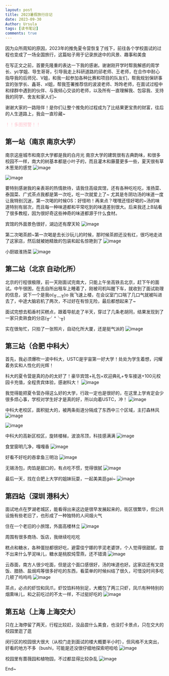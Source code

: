 ```yaml
---
layout: post
title: 2023暑假旅行日记
date: 2023-09-30
Author: Ursula 
tags: [读书笔记]
comments: true
--- 
```


因为众所周知的原因，2023年的推免夏令营恢复了线下，前往各个学校面试的过程也变成了一场全国旅行，这篇帖子用于记录旅途中的风景、趣事和美食

在写正文之前，首要先隆重的表达一下我的感谢。谢谢刚开学时帮我解惑的周学长、yc学姐、导生哥哥，引导我走上科研道路的邱老师、王老师，在合作中耐心指导我的后师兄、V姐，和我一起参加各种比赛和项目的队友们，帮我规划保研事宜的张学长、鑫哥、xl姐，帮我签署推荐信的波波老师、玲玲老师，在面试过程中和绿群中遇到的伙伴、与我倾心交谈的老师，以及所有一直理解我、包容我、支持我的同学、舍友和家人们~

谢谢大家的一路陪伴！是你们让整个推免的过程成为了比结果更宝贵的财富，往后的人生道路上，我会一直珍藏~

<font color='pink'>！！多图预警！！</font>

## 第一站（南京 南京大学）
南京这座城市和南京大学都是我的白月光
南京大学的建筑很有古典韵味，和很多校园不一样，南大的树基本都是小叶子的，而且灌木和藤蔓更多一些，夏天很有草木葱茏的感觉
![image](https://github.com/ursulalujun/blog/assets/73097943/de357ec8-cbb5-4e8e-a695-e9c209a6dbbf)

![image](https://github.com/ursulalujun/blog/assets/73097943/dc746ff1-b84c-4e3f-890e-9047c3d092bd)

要特别感谢我的亲表哥的热情款待，请我住高级宾馆，还有各种吃吃吃，淮扬菜、泰国菜、广式茶点我都是第一次吃，吃一次就爱上了~
尤其是冬阴功汤的味道一度让我特别沉迷，第一次喝的时候OS：好怪哟！再来点？嘿嘿还怪好喝的~汤的味道特别有层次，而且每一种味道都和平常吃到的味道差别很大。后来我还上B站看了很多教程，因为很好奇这些神奇的味道都源于什么食材。

宾馆的外面景色很好，湖边还有摩天轮
![image](https://github.com/ursulalujun/blog/assets/73097943/4a8ac0fb-8c0c-43b2-9c55-ebcdb06dd433)

第二次喝茶颜~第一次喝是去长沙玩儿的时候，那时候茶颜还没有红，很巧地走进了这家店，然后就被她精致的包装和起名惊艳到了
![image](https://github.com/ursulalujun/blog/assets/73097943/2e6d194e-5454-4486-9389-4596450dfc77)

小厨娘淮扬菜
![image](https://github.com/ursulalujun/blog/assets/73097943/ef3bc9cb-db0f-416f-a19e-5cd80f62f906)

## 第二站（北京 自动化所）
北京的行程很极限，前一天刚面试完南大，只能上午坐高铁去北京，赶下午的面试。中午很困，在去自所出租车上睡着了，刚被司机叫醒下车，就收到了面试助理的信息，说下一个是我o(╥﹏╥)o 
我飞速上楼，在会议室门口喘了几口气就被叫进去了，中途大脑宕机了两次，不过好在有惊无险，最后都想起来了~

面试完想去稻香村买糕点，跟着导航走了半天，穿过了几条老胡同，结果发现到了一家只卖熟食的分店(╥╯^╰╥)

实在很匆忙，只拍了一张照片，自动化所大厦，还是挺气派的
![image](https://github.com/ursulalujun/blog/assets/73097943/35781b75-3d8a-4336-a10e-9de0f8eea730)

## 第三站（合肥 中科大）
首先，我必须爆吹一波中科大，USTC是宇宙第一好大学！处处为学生着想，闪耀着务实和人性化的光辉！

科大的夏令营是真的办的太好了！豪华宾馆+礼包+欢迎典礼+专车接送+100元校园卡充值，全程贵宾体验，感谢科大！
![image](https://github.com/ursulalujun/blog/assets/73097943/39c2ceb5-f69c-4ea2-8d74-7e68ef97f72f)

我觉得能把夏令营办得这么好的大学，行政一定也是很好的，在这里上学肯定会少很多烦心事，学校对学生好才是真的好，所以向着USTC，冲！
![image](https://github.com/ursulalujun/blog/assets/73097943/3f3ed540-5155-472e-8e48-cf6fc391e7d7)

中科大老校区，面积挺大的，被两条街道分隔成了东西中三个区域，主打森林风
![image](https://github.com/ursulalujun/blog/assets/73097943/b4b38925-bc00-4745-b315-cf5de0fc1355)

![image](https://github.com/ursulalujun/blog/assets/73097943/79f18515-f7ec-40ba-9598-91e9cf708add)

中科大的高新区校区，旋转楼梯，波浪吊顶，科技感满满
![image](https://github.com/ursulalujun/blog/assets/73097943/c85e274c-d6d3-42d6-97e9-eb63bb391382)

食堂窗明几净，嘎嘎香
![image](https://github.com/ursulalujun/blog/assets/73097943/367d62f9-7925-492b-a747-85aac2685bf9)

好看不好吃的吞拿鱼三明治
![image](https://github.com/ursulalujun/blog/assets/73097943/5df3fdfe-ae3f-45cf-a016-24b25797378a)

无锡汤包，肉馅是甜口的，有点吃不惯，觉得很腻
![image](https://github.com/ursulalujun/blog/assets/73097943/4e6bb9b0-eb12-4d06-8df6-bf62aec588f2)

最后一天，找在合肥上大学的姐妹玩耍，一起美美逛gai~
![image](https://github.com/ursulalujun/blog/assets/73097943/8f91ad5f-ad11-42e6-958a-4fc17b503928)

## 第四站（深圳 港科大）
面试地点在罗湖老城区，能看得出来这边是很早发展起来的，街区很繁华，但公共设施有些老旧了，也形成了一种独特的人间烟火气

住在一个老旧的小旅馆，外面高楼林立
![image](https://github.com/ursulalujun/blog/assets/73097943/3cca3540-f035-476d-ab68-6b225c6b9504)

周围有很多商场、饭店，我继续吃吃吃

糕点和糖水，各种蛋挞都很好吃，避雷佳宁娜的芋泥老婆饼，个人觉得很甜腻，尝不出来什么芋泥味儿，糖水是桃胶炖雪燕，还不错滴
![image](https://github.com/ursulalujun/blog/assets/73097943/9a3b6835-b341-450e-b978-953a43d3e1b8)

云吞面，南方人很少吃面，但是这个面口感很好，汤的味道也好。这家店还有叉烧饭、腊肠、盐焗鸡等很多好吃的东西，看菜单的时候纠结了很久，可惜没时间多吃几顿了呜呜呜
![image](https://github.com/ursulalujun/blog/assets/73097943/ff3e7fbc-a398-4ab2-926b-8c75859e964a)

茶点，必点的虾饺和凤爪，虾饺馅料特别足，大概包了两三只虾，凤爪有种特别的烟熏味儿，和之前吃过的不太一样，不过挺好吃的
![image](https://github.com/ursulalujun/blog/assets/73097943/94aa1ba7-ab47-4be4-aed2-195c01378b93)

## 第五站（上海 上海交大）
只在上海停留了两天，行程比较赶，没品尝什么美食，也没打卡景点，只在交大的校园里逛了逛

闵行区的校园很大很大（从校门走到面试的楼大概要半小时），但风格不太突出，好看的地方不多（bushi，可能是还没很仔细地探索吧哈哈
![image](https://github.com/ursulalujun/blog/assets/73097943/6f746c72-26e2-4360-8eb3-7c1bc4cf1587)

校园里有蔷薇园和植物园，不过都显得比较杂乱
![image](https://github.com/ursulalujun/blog/assets/73097943/9423a2c6-f0b2-40bd-ab60-2d369749d52f)

End~

